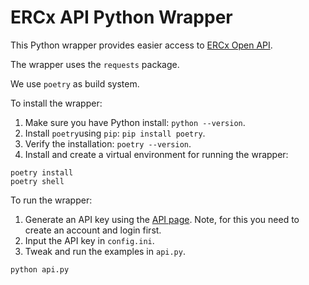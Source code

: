 # ERCx API Python Wrapper

This Python wrapper provides easier access to [ERCx Open API](https://ercx.runtimeverification.com/open-api).

The wrapper uses the `requests` package.

We use `poetry` as build system.

To install the wrapper:
1. Make sure you have Python install: `python --version`.
2. Install `poetry`using `pip`: `pip install poetry`.
3. Verify the installation: `poetry --version`.
4. Install and create a virtual environment for running the wrapper:
```
poetry install
poetry shell
```

To run the wrapper: 
1. Generate an API key using the [API page](https://ercx.runtimeverification.com/open-api). Note, for this you need to create an account and login first.
2. Input the API key in `config.ini`.
3. Tweak and run the examples in `api.py`.

```
python api.py
```